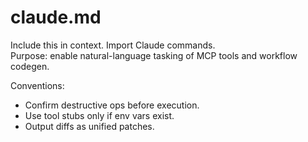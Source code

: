 # claude.md

Include this in context. Import Claude commands.  
Purpose: enable natural-language tasking of MCP tools and workflow codegen.  

Conventions:  
- Confirm destructive ops before execution.  
- Use tool stubs only if env vars exist.  
- Output diffs as unified patches.  

